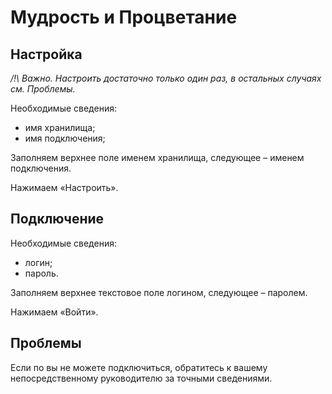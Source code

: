 # Мудрость и Процветание

## Настройка

*/!\ Важно. Настроить достаточно только один раз, в остальных случаях см. Проблемы.*

Необходимые сведения:
-	имя хранилища;
-	имя подключения;

Заполняем верхнее поле именем хранилища, следующее – именем подключения.

Нажимаем «Настроить».

## Подключение

Необходимые сведения:
-	логин;
-	пароль.

Заполняем верхнее текстовое поле логином, следующее – паролем.

Нажимаем «Войти».

## Проблемы

Если по вы не можете подключиться, обратитесь к вашему непосредственному руководителю за точными сведениями.
